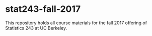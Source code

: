 # stat243-fall-2017
This repository holds all course materials for the fall 2017 offering of Statistics 243 at UC Berkeley.
